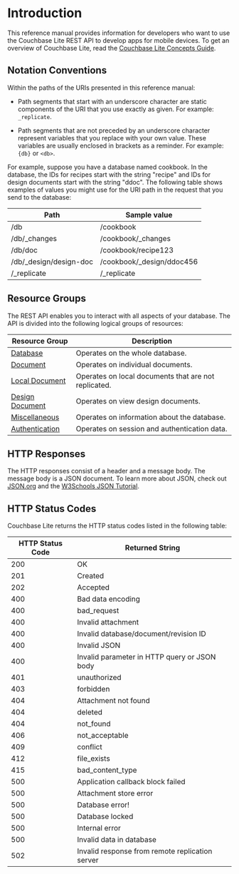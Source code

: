 # Introduction

This reference manual provides information for developers who want to use the Couchbase Lite REST API to develop apps for mobile devices. To get an overview of Couchbase Lite, read the [Couchbase Lite Concepts Guide](/couchbase-lite/cbl-concepts/).

## Notation Conventions

Within the paths of the URIs presented in this reference manual:

* Path segments that start with an underscore character are static components of the URI that you use exactly as given. For example: `_replicate`.

* Path segments that are not preceded by an underscore character represent variables that you replace with your own value. These variables are usually enclosed in brackets as a reminder. For example: `{db}` or `<db>`.

For example, suppose you have a database named cookbook. In the database, the IDs for recipes start with the string "recipe" and IDs for design documents start with the string "ddoc". The following table shows examples of values you might use for the URI path in the request that you send to the database:

|Path | Sample value |  
| ------	| ------	|  
|/db | /cookbook |  
| /db/_changes| /cookbook/_changes |  
| /db/doc | /cookbook/recipe123|  
| /db/_design/design-doc  | /cookbook/_design/ddoc456 |  
|/_replicate  | /_replicate |

## Resource Groups
The REST API enables you to interact with all aspects of your database. The API is divided into the following logical groups of resources:

| Resource Group | Description|  
|  ------	| ------	|  
| [Database](#database-resources) | Operates on the whole database.|  
| [Document](#document-resources) |Operates on individual documents. |  
| [Local Document](#local-document-resources) | Operates on local documents that are not replicated.|  
| [Design Document](#design-document-resources) | Operates on view design documents.|  
| [Miscellaneous](#miscellaneous-resources) | Operates on information about the database.|  
| [Authentication](#authentication-resources) | Operates on session and authentication data.|  

## HTTP Responses
The HTTP responses consist of a header and a message body. The message body is a JSON document. To learn more about JSON, check out [JSON.org](http://json.org) and the [W3Schools JSON Tutorial](http://www.w3schools.com/json/).

## HTTP Status Codes

Couchbase Lite returns the HTTP status codes listed in the following table:

| HTTP Status Code | Returned String |  
|  ------	| ------	|  
200 | OK
201 | Created
202 | Accepted
400 | Bad data encoding
400 | bad_request
400 | Invalid attachment
400 | Invalid database/document/revision ID
400 | Invalid JSON
400 | Invalid parameter in HTTP query or JSON body
401 | unauthorized
403 | forbidden
404 | Attachment not found
404 | deleted
404 | not_found
406 | not_acceptable
409 | conflict
412 | file_exists
415 | bad_content_type
500 | Application callback block failed
500 | Attachment store error
500 | Database error!
500 | Database locked
500 | Internal error
500 | Invalid data in database
502 | Invalid response from remote replication server

